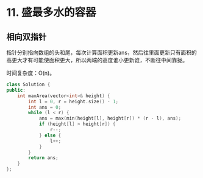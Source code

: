 # 11. 盛最多水的容器

## 相向双指针

指针分别指向数组的头和尾，每次计算面积更新ans，然后往里面更新只有面积的高更大才有可能使面积更大，所以两端的高度谁小更新谁，不断往中间靠拢。

时间复杂度：O(n)。

```cpp
class Solution {
public:
    int maxArea(vector<int>& height) {
        int l = 0, r = height.size() - 1;
        int ans = 0;
        while (l < r) {
            ans = max(min(height[l], height[r]) * (r - l), ans);
            if (height[l] > height[r]) {
                r--;
            } else {
                l++;
            }
        }
        return ans;
    }
};
```